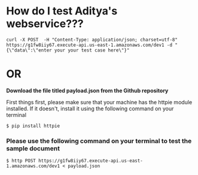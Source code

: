  # How do I test Aditya's webservice???

```
curl -X POST  -H "Content-Type: application/json; charset=utf-8" https://g1fw8iiy67.execute-api.us-east-1.amazonaws.com/dev1 -d "{\"data\":\"enter your your test case here\"}"
```
#                                                            OR


**Download the file titled payload.json from the Github repository**

First things first, please make sure that your machine has the httpie module installed. If it doesn't, install it using the following command on your terminal
 ```
 $ pip install httpie
 ```
 
 ### Please use the following command on your terminal to test the sample document
 ```
 $ http POST https://g1fw8iiy67.execute-api.us-east-1.amazonaws.com/dev1 < payload.json
 ```
 
